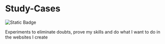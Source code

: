 # Study-Cases

![Static Badge](https://img.shields.io/badge/-In%20progress-yellow)

Experiments to eliminate doubts, prove my skills and do what I want to do in the websites I create

